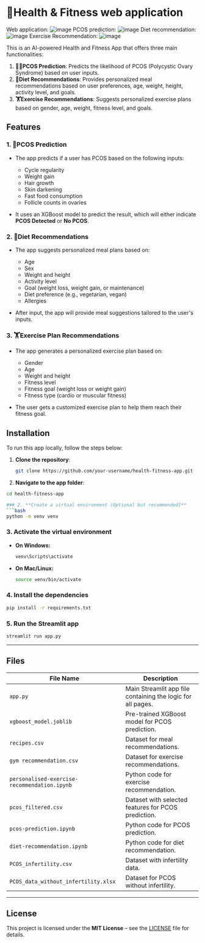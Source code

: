 # 🏥Health & Fitness web application
Web application: 
![image](https://github.com/user-attachments/assets/5419b247-14d6-4ffd-bc7c-417b2e71f373)
PCOS prediction:
![image](https://github.com/user-attachments/assets/460300f8-e7c7-4ea6-bc88-038dc0a9f43d)
Diet recommendation:
![image](https://github.com/user-attachments/assets/822b0bc3-c817-454a-a1ca-8c5d102768a0)
Exercise Recommendation:
![image](https://github.com/user-attachments/assets/e5ba31f4-27c2-498b-952d-97d44bf5ee64)



This is an AI-powered Health and Fitness App that offers three main functionalities:
1. **👩‍⚕️PCOS Prediction**: Predicts the likelihood of PCOS (Polycystic Ovary Syndrome) based on user inputs.
2. **🥗Diet Recommendations**: Provides personalized meal recommendations based on user preferences, age, weight, height, activity level, and goals.
3. **🏋️Exercise Recommendations**: Suggests personalized exercise plans based on gender, age, weight, fitness level, and goals.

## Features

### 1. 🔬PCOS Prediction
- The app predicts if a user has PCOS based on the following inputs:
  - Cycle regularity
  - Weight gain
  - Hair growth
  - Skin darkening
  - Fast food consumption
  - Follicle counts in ovaries
  
- It uses an XGBoost model to predict the result, which will either indicate **PCOS Detected** or **No PCOS**.

### 2. 🥗Diet Recommendations
- The app suggests personalized meal plans based on:
  - Age
  - Sex
  - Weight and height
  - Activity level
  - Goal (weight loss, weight gain, or maintenance)
  - Diet preference (e.g., vegetarian, vegan)
  - Allergies
  
- After input, the app will provide meal suggestions tailored to the user's inputs.

### 3. 🏋️Exercise Plan Recommendations
- The app generates a personalized exercise plan based on:
  - Gender
  - Age
  - Weight and height
  - Fitness level
  - Fitness goal (weight loss or weight gain)
  - Fitness type (cardio or muscular fitness)
  
- The user gets a customized exercise plan to help them reach their fitness goal.

## Installation

To run this app locally, follow the steps below:

1. **Clone the repository**:
   ```bash
   git clone https://github.com/your-username/health-fitness-app.git

2. **Navigate to the app folder**:
  ```bash
  cd health-fitness-app 

### 2. **Create a virtual environment (Optional but recommended)**  
```bash
python -m venv venv
```

### 3. **Activate the virtual environment**  
- **On Windows:**  
  ```bash
  venv\Scripts\activate
  ```
- **On Mac/Linux:**  
  ```bash
  source venv/bin/activate
  ```

### 4. **Install the dependencies**  
```bash
pip install -r requirements.txt
```

### 5. **Run the Streamlit app**  
```bash
streamlit run app.py
```

---

## Files  

| File Name                                       | Description |
|------------------------------------------------|-------------|
| `app.py`                                      | Main Streamlit app file containing the logic for all pages. |
| `xgboost_model.joblib`                         | Pre-trained XGBoost model for PCOS prediction. |
| `recipes.csv`                                  | Dataset for meal recommendations. |
| `gym recommendation.csv`                       | Dataset for exercise recommendations. |
| `personalised-exercise-recommendation.ipynb`   | Python code for exercise recommendation. |
| `pcos_filtered.csv`                            | Dataset with selected features for PCOS prediction. |
| `pcos-prediction.ipynb`                        | Python code for PCOS prediction. |
| `diet-recommendation.ipynb`                    | Python code for diet recommendation. |
| `PCOS_infertility.csv`                         | Dataset with infertility data. |
| `PCOS_data_without_infertility.xlsx`           | Dataset for PCOS without infertility. |

---

## License  

This project is licensed under the **MIT License** – see the [LICENSE](LICENSE) file for details.

